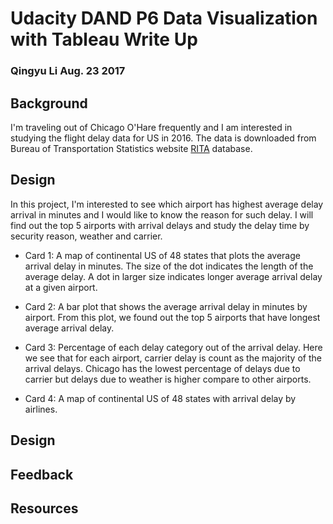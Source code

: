 # Udacity DAND P6 Data Visualization with Tableau Write Up
### Qingyu Li  Aug. 23 2017 

## Background
I'm traveling out of Chicago O'Hare frequently and I am interested in studying the flight delay data for US in 2016. The data is downloaded from Bureau of Transportation Statistics website [RITA](https://www.transtats.bts.gov/OT_Delay/OT_DelayCause1.asp) database. 

## Design
In this project, I'm interested to see which airport has highest average delay arrival in minutes and I would like to know the reason for such delay. I will find out the top 5 airports with arrival delays and study the delay time by security reason, weather and carrier.

- Card 1: A map of continental US of 48 states that plots the average arrival delay in minutes. The size of the dot indicates the length of the average delay. A dot in larger size indicates longer average arrival delay at a given airport.

- Card 2: A bar plot that shows the average arrival delay in minutes by airport. From this plot, we found out the top 5 airports that have longest average arrival delay.

- Card 3: Percentage of each delay category out of the arrival delay. Here we see that for each airport, carrier delay is count as the majority of the arrival delays. Chicago has the lowest percentage of delays due to carrier but delays due to weather is higher compare to other airports.

- Card 4: A map of continental US of 48 states with arrival delay by airlines.

## Design

## Feedback

## Resources
